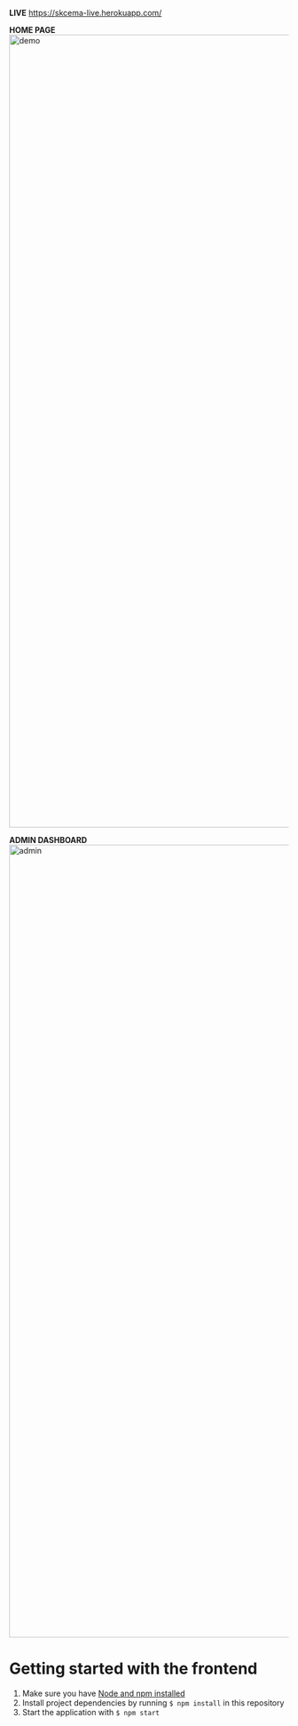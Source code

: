 **LIVE** https://skcema-live.herokuapp.com/

**HOME PAGE**
<img width="1428" alt="demo" src="https://user-images.githubusercontent.com/61364158/132037934-7de4eb56-52b0-4f11-8c42-d3fdcaa545ac.png">

**ADMIN DASHBOARD**
<img width="1428" alt="admin" src="https://user-images.githubusercontent.com/61364158/132037939-2df7e83c-f399-4718-9eb8-45c08f6b8fdd.png">

# Getting started with the frontend

1. Make sure you have [Node and npm installed](https://www.npmjs.com/get-npm)
2. Install project dependencies by running `$ npm install` in this repository
3. Start the application with `$ npm start`
